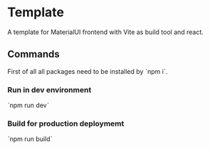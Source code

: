 # Template

A template for MaterialUI frontend with Vite as build tool and react.

## Commands

First of all all packages need to be installed by ˋnpm iˋ. 

### Run in dev environment

ˋnpm run devˋ 

### Build for production deploymemt

ˋnpm run buildˋ 

